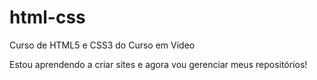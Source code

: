# html-css
 
Curso de HTML5  e CSS3 do Curso em Vídeo

Estou aprendendo a criar sites e agora vou gerenciar meus repositórios!

